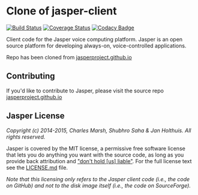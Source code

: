 Clone of jasper-client
=============

[![Build Status](https://travis-ci.org/jblance/jasper-client.svg?branch=jasper-dev)](https://travis-ci.org/jblance/jasper-client) 
[![Coverage Status](https://coveralls.io/repos/github/jblance/jasper-client/badge.svg?branch=jasper-dev)](https://coveralls.io/github/jblance/jasper-client?branch=jasper-dev)
[![Codacy Badge](https://www.codacy.com/project/badge/3a50e1bc2261419894d76b7e2c1ac694)](https://www.codacy.com/app/jblance/jasper-client)

Client code for the Jasper voice computing platform. Jasper is an open source platform for developing always-on, voice-controlled applications.

Repo has been cloned from [jasperproject.github.io](http://jasperproject.github.io/)

## Contributing

If you'd like to contribute to Jasper, please visit the source repo [jasperproject.github.io](http://jasperproject.github.io/)

## Jasper License

*Copyright (c) 2014-2015, Charles Marsh, Shubhro Saha & Jan Holthuis. All rights reserved.*

Jasper is covered by the MIT license, a permissive free software license that lets you do anything you want with the source code, as long as you provide back attribution and ["don't hold \[us\] liable"](http://choosealicense.com). For the full license text see the [LICENSE.md](LICENSE.md) file.

*Note that this licensing only refers to the Jasper client code (i.e.,  the code on GitHub) and not to the disk image itself (i.e., the code on SourceForge).*

